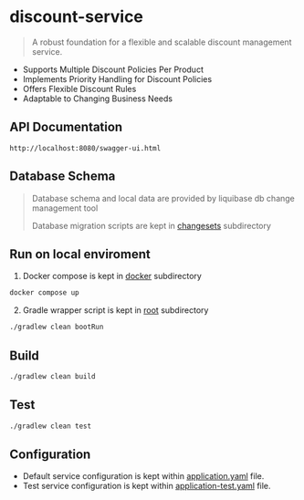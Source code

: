 # discount-service

> A robust foundation for a flexible and scalable discount management service.

- Supports Multiple Discount Policies Per Product
- Implements Priority Handling for Discount Policies
- Offers Flexible Discount Rules
- Adaptable to Changing Business Needs

## API Documentation
```
http://localhost:8080/swagger-ui.html
```

## Database Schema
> Database schema and local data are provided by liquibase db change management tool
> 
> Database migration scripts are kept in [changesets](./src/main/resources/db/changesets) subdirectory

## Run on local enviroment
1.   Docker compose is kept in [docker](./docker/postgres) subdirectory
```bash
docker compose up
```
2.  Gradle wrapper script is kept in [root](./gradlew) subdirectory
```bash
./gradlew clean bootRun
```


## Build
```bash
./gradlew clean build
```

## Test
```bash
./gradlew clean test
```

## Configuration
- Default service configuration is kept within [application.yaml](src/main/resources/application.yaml) file.
- Test service configuration is kept within [application-test.yaml](src/test/resources/application-test.yaml) file.

